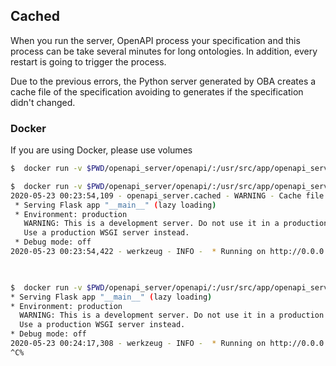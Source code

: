 ## Cached

When you run the server, OpenAPI process your specification and this process can be take several minutes for long ontologies. In addition, every restart is going to trigger the process.

Due to the previous errors, the Python server generated by OBA creates a cache file of the specification avoiding to generates if the specification didn't changed.


### Docker

If you are using Docker, please use volumes

```bash
$  docker run -v $PWD/openapi_server/openapi/:/usr/src/app/openapi_server/openapi/ <docker_image>
```

```bash
$  docker run -v $PWD/openapi_server/openapi/:/usr/src/app/openapi_server/openapi/ dbpedia_music
2020-05-23 00:23:54,109 - openapi_server.cached - WARNING - Cache file does not exist: [Errno 2] No such file or directory: '/usr/src/app/openapi_server/openapi/openapi.yaml.cache'
 * Serving Flask app "__main__" (lazy loading)
 * Environment: production
   WARNING: This is a development server. Do not use it in a production deployment.
   Use a production WSGI server instead.
 * Debug mode: off
2020-05-23 00:23:54,422 - werkzeug - INFO -  * Running on http://0.0.0.0:8080/ (Press CTRL+C to quit)
  
 ```

 ```bash
 
$  docker run -v $PWD/openapi_server/openapi/:/usr/src/app/openapi_server/openapi/ dbpedia_music
 * Serving Flask app "__main__" (lazy loading)
 * Environment: production
   WARNING: This is a development server. Do not use it in a production deployment.
   Use a production WSGI server instead.
 * Debug mode: off
2020-05-23 00:24:17,308 - werkzeug - INFO -  * Running on http://0.0.0.0:8080/ (Press CTRL+C to quit)
^C%

```
